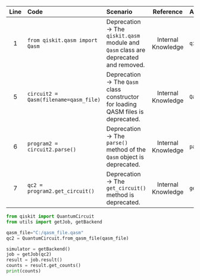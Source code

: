 | Line | Code | Scenario | Reference | Artifact | Refactoring |
| :--: | :--- | :------- | :-------: | :------- | :---------- |
| 1 | `from qiskit.qasm import Qasm` | Deprecation -> The `qiskit.qasm` module and `Qasm` class are deprecated and removed. | Internal Knowledge | `qiskit.qasm.Qasm` | `from qiskit import QuantumCircuit` |
| 5 | `circuit2 = Qasm(filename=qasm_file)` | Deprecation -> The `Qasm` class constructor for loading QASM files is deprecated. | Internal Knowledge | `Qasm` | `qc2 = QuantumCircuit.from_qasm_file(qasm_file)` |
| 6 | `program2 = circuit2.parse()` | Deprecation -> The `parse()` method of the `Qasm` object is deprecated. | Internal Knowledge | `parse` | |
| 7 | `qc2 = program2.get_circuit()` | Deprecation -> The `get_circuit()` method is deprecated. | Internal Knowledge | `get_circuit` | |


```python
from qiskit import QuantumCircuit
from utils import getJob, getBackend

qasm_file="C:/qasm_file.qasm"
qc2 = QuantumCircuit.from_qasm_file(qasm_file)

simulator = getBackend()
job = getJob(qc2)
result = job.result()
counts = result.get_counts()
print(counts)
```